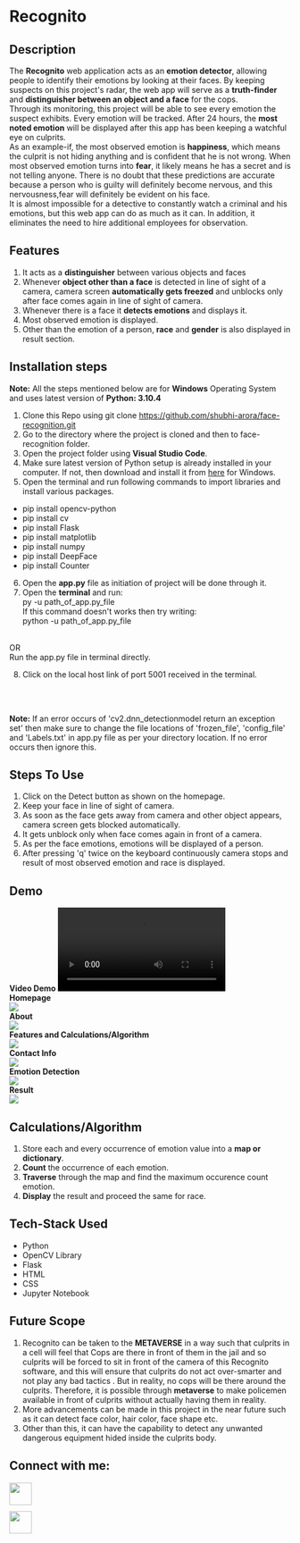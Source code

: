 # Recognito
## Description
The **Recognito** web application acts as an **emotion detector**, 
allowing people to identify their emotions by looking at their faces.
               By keeping suspects on this project's radar, the web app will serve 
               as a **truth-finder** and **distinguisher between an object and a face** for the cops. 
               <br>
                Through its monitoring, this project
                will be able to see every emotion the suspect exhibits. Every 
                emotion will be tracked. After 24 hours, the **most noted emotion** 
                will be displayed after this app has been keeping a watchful eye 
                on culprits. <br>
                As an example-if, the most observed emotion is 
                **happiness**, which means the culprit is not hiding anything and 
                is confident that he is not wrong. When most observed emotion 
                turns into **fear**, it likely means he has a secret and is not 
                telling anyone. There is no doubt that these predictions are 
                accurate because a person who is guilty will definitely become 
                nervous, and this nervousness,fear will definitely be evident on 
                his face. 
                <br>It is almost impossible for a detective to constantly watch a 
                criminal and his emotions, but this web app can do as much as it 
                can. In addition, it eliminates the need to hire additional employees
                 for observation. 
## Features
1. It acts as a **distinguisher** between various objects and faces
2. Whenever **object other than a face** is detected in line of sight of a camera, camera screen **automatically gets freezed** and unblocks only after face comes again in line of sight of camera.
3. Whenever there is a face it **detects emotions** and displays it.
4. Most observed emotion is displayed.
5. Other than the emotion of a person, **race** and **gender** is also displayed in result section.

## Installation steps
**Note:** All the steps mentioned below are for **Windows** Operating System and uses latest version of **Python: 3.10.4**
1. Clone this Repo using git clone <a href="https://github.com/shubhi-arora/face-recognition.git">https://github.com/shubhi-arora/face-recognition.git<a>
2. Go to the directory where the project is cloned and then to face-recognition folder.
3. Open the project folder using **Visual Studio Code**.
4. Make sure latest version of Python setup is already installed in your computer. If not, then download and install it from <a href="https://www.python.org/downloads/">here</a> for Windows.
5. Open the terminal and run following commands to import libraries and install various packages.
  <ul>
<li>pip install opencv-python</li>
<li>pip install cv</li>
<li>pip install Flask</li>
<li>pip install matplotlib</li>
<li>pip install numpy</li>
<li>pip install DeepFace</li>
<li>pip install Counter</li>
  </ul>
  
  
6. Open the **app.py** file as initiation of project will be done through it.<br>
7. Open the **terminal** and run: <br>py -u path_of_app.py_file<br> If this command doesn't works then try writing:<br> python -u path_of_app.py_file 
<br>
OR
<br>
Run the app.py file in terminal directly.
  <br>
  
  
8. Click on the local host link of port 5001 received in the terminal.
<br>
<br>


**Note:** If an error occurs of 'cv2.dnn_detectionmodel return an exception set' then make sure to change the file locations of 'frozen_file', 'config_file' and 'Labels.txt' in app.py file as per your directory location. If no error occurs then ignore this.

## Steps To Use
1. Click on the Detect button as shown on the homepage.
2. Keep your face in line of sight of camera.
3. As soon as the face gets away from camera and other object appears, camera screen gets blocked automatically.
4. It gets unblock only when face comes again in front of a camera.
5. As per the face emotions, emotions will be displayed of a person.
6. After pressing 'q' twice on the keyboard continuously camera stops and result of most observed emotion and race is displayed.





## Demo
**Video Demo**
![](images/FaceRecognition.mp4)
<br>
**Homepage**
  <br>
![](images/homepage.png)
  <br>
**About**
  <br>
![](images/about1.png)
  <br>
**Features and Calculations/Algorithm**
  <br>
 ![](images/about2.png)
  <br>
**Contact Info**
<br>
  ![](images/contact.png)
  <br>
**Emotion Detection**
<br>
![](images/result1.png)
<br>
**Result**
<br>
![](images/result.png)
<br>
  
## Calculations/Algorithm
  1. Store each and every occurrence of emotion value into a **map or dictionary**.
  2. **Count** the occurrence of each emotion. 
  3. **Traverse** through the map and find the maximum occurence count emotion.
  4. **Display** the result and proceed the same for race.
## Tech-Stack Used
<ul>
<li>Python</li>
<li>OpenCV Library</li>
<li>Flask</li>
<li>HTML</li>
<li>CSS</li>
<li>Jupyter Notebook</li>
</ul>
  
  
## Future Scope
  1. Recognito can be taken to the **METAVERSE** in a way such that culprits in a cell will feel that Cops are there in front of them in the jail and so culprits will be forced to sit in front of the camera of this Recognito software, and this will ensure that culprits do not act over-smarter and not play any bad tactics . But in reality, no cops will be there around the culprits. Therefore, it is possible through **metaverse** to make policemen available in front of culprits without actually having them in reality.
  2. More advancements can be made in this project in the near future such as it can detect face color, hair color, face shape etc.
  3. Other than this, it can have the capability to detect any unwanted dangerous equipment hided inside the culprits body.
  
## Connect with me:
<a href="mailto:arora.shubhi0565@gmail.com"><img align="left" src="https://encrypted-tbn0.gstatic.com/images?q=tbn:ANd9GcSZjPRN5UbMCaEN9Y8SuOMd6z70AZsW8wCpXw&usqp=CAU" width=40 height=40/></a>  
  <br>
  <br>
 <a href="https://www.linkedin.com/in/shubhi-arora-15a549205/"><img src="https://encrypted-tbn0.gstatic.com/images?q=tbn:ANd9GcRTXPRwppgD1eop-ilSlMA9PPRNLxI1FSwg1g&usqp=CAU" width=40 height=40/></a>  



